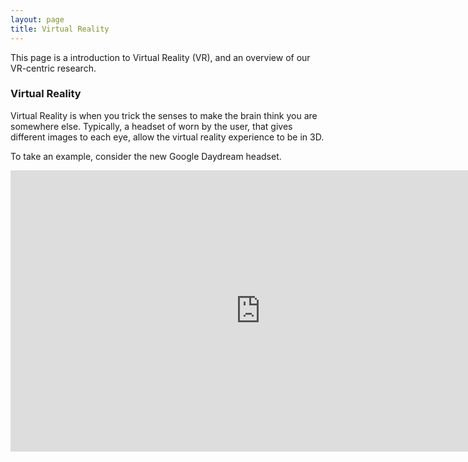 ```yaml
---
layout: page
title: Virtual Reality
---
```


This page is a introduction to Virtual Reality (VR), and an overview of our VR-centric research.

### Virtual Reality

Virtual Reality is when you trick the senses to make the brain think
you are somewhere else. Typically, a headset of worn by the user,
that gives different images to each eye, allow the virtual reality experience to be in 3D.

To take an example, consider the new Google Daydream headset.

<iframe width="800" height="450" src="https://www.youtube.com/embed/rLLAA4ENIP4" frameborder="0" allowfullscreen></iframe>



